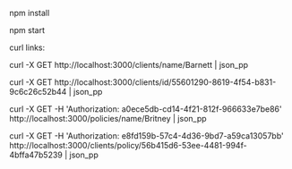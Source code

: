 
npm install

npm start 


curl links:

curl -X GET http://localhost:3000/clients/name/Barnett | json_pp

curl -X GET http://localhost:3000/clients/id/55601290-8619-4f54-b831-9c6c26c52b44 | json_pp

curl -X GET  -H 'Authorization: a0ece5db-cd14-4f21-812f-966633e7be86'  http://localhost:3000/policies/name/Britney | json_pp

curl -X GET -H 'Authorization: e8fd159b-57c4-4d36-9bd7-a59ca13057bb' http://localhost:3000/clients/policy/56b415d6-53ee-4481-994f-4bffa47b5239 | json_pp



